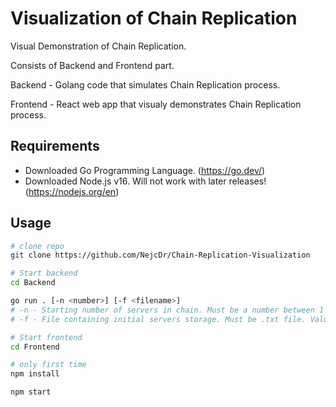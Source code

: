 # Visualization of Chain Replication

Visual Demonstration of Chain Replication. 

Consists of Backend and Frontend part. 

Backend - Golang code that simulates Chain Replication process. 

Frontend - React web app that visualy demonstrates Chain Replication process.

## Requirements
- Downloaded Go Programming Language. (https://go.dev/)
- Downloaded Node.js v16. Will not work with later releases! (https://nodejs.org/en)

## Usage
```bash
# clone repo
git clone https://github.com/NejcDr/Chain-Replication-Visualization

# Start backend
cd Backend

go run . [-n <number>] [-f <filename>]
# -n - Starting number of servers in chain. Must be a number between 1 and 7. Default value is 5.
# -f - File containing initial servers storage. Must be .txt file. Values must be like <key> | <value> | <version> | <user (red or blue)>. For examples look init.txt.

# Start frontend
cd Frontend

# only first time
npm install

npm start
```
